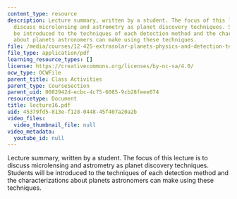 ```yaml
---
content_type: resource
description: Lecture summary, written by a student. The focus of this lecture is to
  discuss microlensing and astrometry as planet discovery techniques. Students will
  be introduced to the techniques of each detection method and the characterizations
  about planets astronomers can make using these techniques.
file: /media/courses/12-425-extrasolar-planets-physics-and-detection-techniques-fall-2007/45379fd5813ef128044845f407a20a2b_lecture16.pdf
file_type: application/pdf
learning_resource_types: []
license: https://creativecommons.org/licenses/by-nc-sa/4.0/
ocw_type: OCWFile
parent_title: Class Activities
parent_type: CourseSection
parent_uid: 0082942d-ecbc-4c75-6085-9cb28feee074
resourcetype: Document
title: lecture16.pdf
uid: 45379fd5-813e-f128-0448-45f407a20a2b
video_files:
  video_thumbnail_file: null
video_metadata:
  youtube_id: null
---
```

Lecture summary, written by a student. The focus of this lecture is to discuss microlensing and astrometry as planet discovery techniques. Students will be introduced to the techniques of each detection method and the characterizations about planets astronomers can make using these techniques.